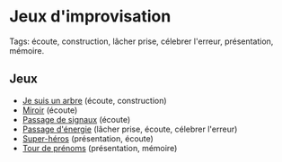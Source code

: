 # Jeux d'improvisation

Tags: écoute, construction, lâcher prise, célebrer l'erreur, présentation, mémoire.

## Jeux

- [Je suis un arbre](./docs/je-suis-un-arbre.md) (écoute, construction)
- [Miroir](./docs/miroir.md) (écoute)
- [Passage de signaux](./docs/passage-de-signaux.md) (écoute)
- [Passage d'énergie](./docs/passage-denergie.md) (lâcher prise, écoute, célebrer l'erreur)
- [Super-héros](./docs/super-heros.md) (présentation, écoute)
- [Tour de prénoms](./docs/tour-de-prenoms.md) (présentation, mémoire)
